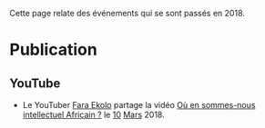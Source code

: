 <!-- TITLE: 2018 -->
<!-- SUBTITLE: A quick summary of 2018 -->

Cette page relate des événements qui se sont passés en 2018.

# Publication
## YouTube
* Le YouTuber [Fara Ekolo](https://www.youtube.com/channel/UC6-IxpEVchmoKRXDl9fMxrw) partage la vidéo [Où en sommes-nous intellectuel Africain ?](https://www.youtube.com/watch?v=QSNLaGlcGAc) le [10](/histoire/date/calendrier-gregorien/par-jour/10) [Mars](/histoire/date/calendrier-gregorien/par-mois/mars) 2018.